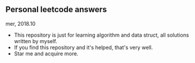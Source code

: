 ## Personal leetcode answers
mer, 2018.10

- This repository is just for learning algorithm and data struct, all solutions written by myself.
- If you find this repository and it's helped, that's very well.
- Star me and acquire more. 
